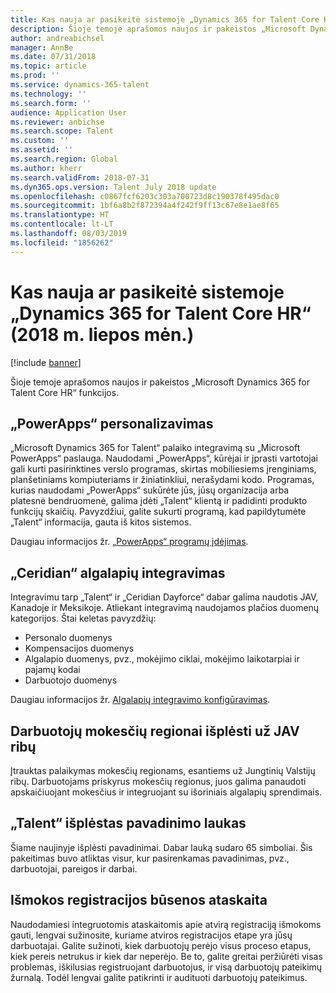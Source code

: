 ```yaml
---
title: Kas nauja ar pasikeitė sistemoje „Dynamics 365 for Talent Core HR“ (2018 m. liepos mėn.)
description: Šioje temoje aprašomos naujos ir pakeistos „Microsoft Dynamics 365 for Talent Core HR“ funkcijos.
author: andreabichsel
manager: AnnBe
ms.date: 07/31/2018
ms.topic: article
ms.prod: ''
ms.service: dynamics-365-talent
ms.technology: ''
ms.search.form: ''
audience: Application User
ms.reviewer: anbichse
ms.search.scope: Talent
ms.custom: ''
ms.assetid: ''
ms.search.region: Global
ms.author: kherr
ms.search.validFrom: 2018-07-31
ms.dyn365.ops.version: Talent July 2018 update
ms.openlocfilehash: c0867fcf6203c303a700723d8c190378f495dac0
ms.sourcegitcommit: 1bf6a8b2f872394a4f242f9ff13c67e8e1ae8f65
ms.translationtype: HT
ms.contentlocale: lt-LT
ms.lasthandoff: 08/03/2019
ms.locfileid: "1856262"
---
```

# <a name="whats-new-or-changed-in-dynamics-365-for-talent-core-hr-july-2018"></a>Kas nauja ar pasikeitė sistemoje „Dynamics 365 for Talent Core HR“ (2018 m. liepos mėn.)

[!include [banner](includes/banner.md)]

Šioje temoje aprašomos naujos ir pakeistos „Microsoft Dynamics 365 for Talent Core HR“ funkcijos.

## <a name="powerapps-personalization"></a>„PowerApps“ personalizavimas

„Microsoft Dynamics 365 for Talent“ palaiko integravimą su „Microsoft PowerApps“ paslauga. Naudodami „PowerApps“, kūrėjai ir įprasti vartotojai gali kurti pasirinktines verslo programas, skirtas mobiliesiems įrenginiams, planšetiniams kompiuteriams ir žiniatinkliui, nerašydami kodo. Programas, kurias naudodami „PowerApps“ sukūrėte jūs, jūsų organizacija arba platesnė bendruomenė, galima įdėti „Talent“ klientą ir padidinti produkto funkcijų skaičių. Pavyzdžiui, galite sukurti programą, kad papildytumėte „Talent“ informacija, gauta iš kitos sistemos.

Daugiau informacijos žr. [„PowerApps“ programų įdėjimas](../fin-and-ops/get-started/embed-power-apps.md).

## <a name="ceridian-payroll-integration"></a>„Ceridian“ algalapių integravimas

Integravimu tarp „Talent“ ir „Ceridian Dayforce“ dabar galima naudotis JAV, Kanadoje ir Meksikoje. Atliekant integravimą naudojamos plačios duomenų kategorijos. Štai keletas pavyzdžių:

- Personalo duomenys
- Kompensacijos duomenys
- Algalapio duomenys, pvz., mokėjimo ciklai, mokėjimo laikotarpiai ir pajamų kodai
- Darbuotojo duomenys

Daugiau informacijos žr. [Algalapių integravimo konfigūravimas](configure-payroll-integration.md).

## <a name="worker-tax-regions-have-been-expanded-beyond-the-us"></a>Darbuotojų mokesčių regionai išplėsti už JAV ribų

Įtrauktas palaikymas mokesčių regionams, esantiems už Jungtinių Valstijų ribų. Darbuotojams priskyrus mokesčių regionus, juos galima panaudoti apskaičiuojant mokesčius ir integruojant su išoriniais algalapių sprendimais.

## <a name="the-title-field-has-been-expanded-in-talent"></a>„Talent“ išplėstas pavadinimo laukas

Šiame naujinyje išplėsti pavadinimai. Dabar lauką sudaro 65 simboliai. Šis pakeitimas buvo atliktas visur, kur pasirenkamas pavadinimas, pvz., darbuotojai, pareigos ir darbai.

## <a name="benefit-enrollment-status-report"></a>Išmokos registracijos būsenos ataskaita

Naudodamiesi integruotomis ataskaitomis apie atvirą registraciją išmokoms gauti, lengvai sužinosite, kuriame atviros registracijos etape yra jūsų darbuotajai. Galite sužinoti, kiek darbuotojų perėjo visus proceso etapus, kiek pereis netrukus ir kiek dar neperėjo.  Be to, galite greitai peržiūrėti visas problemas, iškilusias registruojant darbuotojus, ir visą darbuotojų pateikimų žurnalą. Todėl lengvai galite patikrinti ir audituoti darbuotojų pateikimus.
